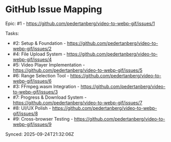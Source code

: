 # GitHub Issue Mapping

Epic: #1 - https://github.com/pedertanberg/video-to-webp-gif/issues/1

Tasks:
- #2: Setup & Foundation - https://github.com/pedertanberg/video-to-webp-gif/issues/2
- #4: File Upload System - https://github.com/pedertanberg/video-to-webp-gif/issues/4
- #5: Video Player Implementation - https://github.com/pedertanberg/video-to-webp-gif/issues/5
- #6: Range Selection Tool - https://github.com/pedertanberg/video-to-webp-gif/issues/6
- #3: FFmpeg.wasm Integration - https://github.com/pedertanberg/video-to-webp-gif/issues/3
- #7: Progress & Download System - https://github.com/pedertanberg/video-to-webp-gif/issues/7
- #8: UI/UX Polish - https://github.com/pedertanberg/video-to-webp-gif/issues/8
- #9: Cross-browser Testing - https://github.com/pedertanberg/video-to-webp-gif/issues/9

Synced: 2025-09-24T21:32:06Z
